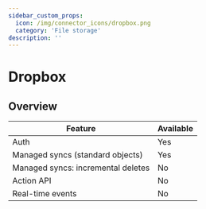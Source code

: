 ```yaml
---
sidebar_custom_props:
  icon: /img/connector_icons/dropbox.png
  category: 'File storage'
description: ''
---
```


# Dropbox

## Overview

| Feature                            | Available |
| ---------------------------------- | --------- |
| Auth                               | Yes       |
| Managed syncs (standard objects)   | Yes       |
| Managed syncs: incremental deletes | No        |
| Action API                         | No        |
| Real-time events                   | No        |
